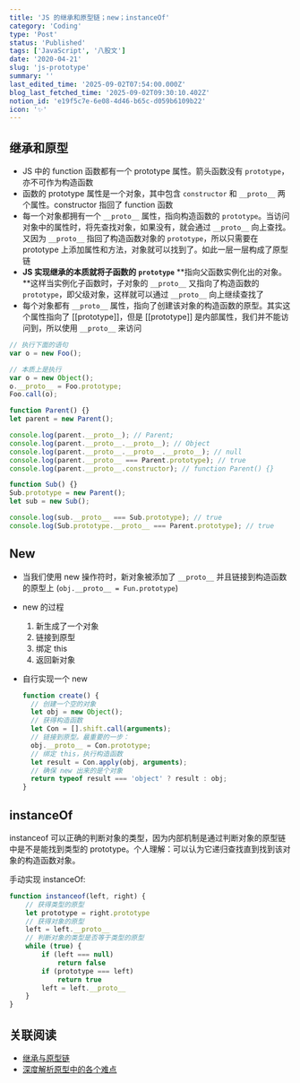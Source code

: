 ```yaml
---
title: 'JS 的继承和原型链；new；instanceOf'
category: 'Coding'
type: 'Post'
status: 'Published'
tags: ['JavaScript', '八股文']
date: '2020-04-21'
slug: 'js-prototype'
summary: ''
last_edited_time: '2025-09-02T07:54:00.000Z'
blog_last_fetched_time: '2025-09-02T09:30:10.402Z'
notion_id: 'e19f5c7e-6e08-4d46-b65c-d059b6109b22'
icon: '✨'
---
```


## 继承和原型

- JS 中的 function 函数都有一个 prototype 属性。箭头函数没有 `prototype`，亦不可作为构造函数
- 函数的 prototype 属性是一个对象，其中包含 `constructor` 和 `__proto__` 两个属性。constructor 指回了 function 函数
- 每一个对象都拥有一个 `__proto__` 属性，指向构造函数的 `prototype`。当访问对象中的属性时，将先查找对象，如果没有，就会通过 `__proto__` 向上查找。又因为 `__proto__` 指回了构造函数对象的 `prototype`，所以只需要在 prototype 上添加属性和方法，对象就可以找到了。如此一层一层构成了原型链
- **JS 实现继承的本质就将子函数的** **`prototype`** **指向父函数实例化出的对象。**这样当实例化子函数时，子对象的 `__proto__` 又指向了构造函数的 `prototype`，即父级对象，这样就可以通过 `__proto__` 向上继续查找了
- 每个对象都有 `__proto__` 属性，指向了创建该对象的构造函数的原型。其实这个属性指向了 [[prototype]]，但是 [[prototype]] 是内部属性，我们并不能访问到，所以使用 `__proto__` 来访问

```javascript
// 执行下面的语句
var o = new Foo();

// 本质上是执行
var o = new Object();
o.__proto__ = Foo.prototype;
Foo.call(o);
```

```javascript
function Parent() {}
let parent = new Parent();

console.log(parent.__proto__); // Parent;
console.log(parent.__proto__.__proto__); // Object
console.log(parent.__proto__.__proto__.__proto__); // null
console.log(parent.__proto__ === Parent.prototype); // true
console.log(parent.__proto__.constructor); // function Parent() {}

function Sub() {}
Sub.prototype = new Parent();
let sub = new Sub();

console.log(sub.__proto__ === Sub.prototype); // true
console.log(Sub.prototype.__proto__ === Parent.prototype); // true
```

## New

- 当我们使用 new 操作符时，新对象被添加了 `__proto__` 并且链接到构造函数的原型上 (`obj.__proto__ = Fun.prototype`)
- new 的过程
  1. 新生成了一个对象
  2. 链接到原型
  3. 绑定 this
  4. 返回新对象
- 自行实现一个 new

  ```javascript
  function create() {
    // 创建一个空的对象
    let obj = new Object();
    // 获得构造函数
    let Con = [].shift.call(arguments);
    // 链接到原型。最重要的一步：
    obj.__proto__ = Con.prototype;
    // 绑定 this，执行构造函数
    let result = Con.apply(obj, arguments);
    // 确保 new 出来的是个对象
    return typeof result === 'object' ? result : obj;
  }
  ```

## instanceOf

instanceof 可以正确的判断对象的类型，因为内部机制是通过判断对象的原型链中是不是能找到类型的 prototype。个人理解：可以认为它递归查找直到找到该对象的构造函数对象。

手动实现 instanceOf:

```javascript
function instanceof(left, right) {
    // 获得类型的原型
    let prototype = right.prototype
    // 获得对象的原型
    left = left.__proto__
    // 判断对象的类型是否等于类型的原型
    while (true) {
    	if (left === null)
    		return false
    	if (prototype === left)
    		return true
    	left = left.__proto__
    }
}
```

## 关联阅读

- [继承与原型链](https://developer.mozilla.org/zh-CN/docs/Web/JavaScript/Guide/Inheritance_and_the_prototype_chain)
- [深度解析原型中的各个难点](https://github.com/KieSun/Dream/issues/2)
